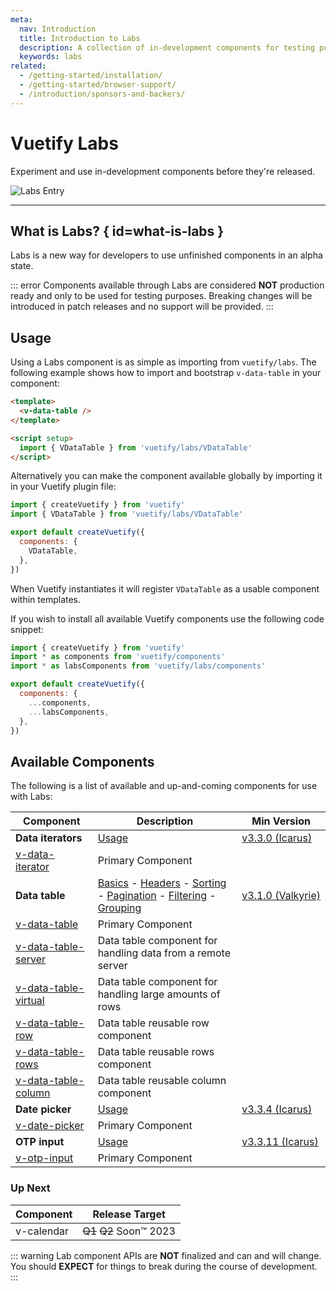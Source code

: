 ```yaml
---
meta:
  nav: Introduction
  title: Introduction to Labs
  description: A collection of in-development components for testing purposes before final release
  keywords: labs
related:
  - /getting-started/installation/
  - /getting-started/browser-support/
  - /introduction/sponsors-and-backers/
---
```


# Vuetify Labs

Experiment and use in-development components before they're released.

![Labs Entry](https://cdn.vuetifyjs.com/docs/images/entry/labs-entry.png)

----

<entry />

## What is Labs? { id=what-is-labs }

Labs is a new way for developers to use unfinished components in an alpha state.

::: error
Components available through Labs are considered **NOT** production ready and only to be used for testing purposes. Breaking changes will be introduced in patch releases and no support will be provided.
:::

## Usage

Using a Labs component is as simple as importing from `vuetify/labs`. The following example shows how to import and bootstrap `v-data-table` in your component:

```html
<template>
  <v-data-table />
</template>

<script setup>
  import { VDataTable } from 'vuetify/labs/VDataTable'
</script>
```

Alternatively you can make the component available globally by importing it in your Vuetify plugin file:

```js { resource="src/plugins/vuetify.js" }
import { createVuetify } from 'vuetify'
import { VDataTable } from 'vuetify/labs/VDataTable'

export default createVuetify({
  components: {
    VDataTable,
  },
})
```

When Vuetify instantiates it will register `VDataTable` as a usable component within templates.

If you wish to install all available Vuetify components use the following code snippet:

```js { resource="src/plugins/vuetify.js" }
import { createVuetify } from 'vuetify'
import * as components from 'vuetify/components'
import * as labsComponents from 'vuetify/labs/components'

export default createVuetify({
  components: {
    ...components,
    ...labsComponents,
  },
})
```

<promoted slug="vuetify-discord" />

## Available Components

The following is a list of available and up-and-coming components for use with Labs:

| Component | Description | Min Version |
| - | - | - |
| **Data iterators** | [Usage](/components/data-itterators/) | [v3.3.0&nbsp;(Icarus)](/getting-started/release-notes/?version=v3.3.0) |
| [v-data-iterator](/api/v-data-iterator/) | Primary Component | |
| **Data table** | [Basics](/components/data-tables/basics/) - [Headers](/components/data-tables/headers/) - [Sorting](/components/data-tables/sorting/) - [Pagination](/components/data-tables/pagination/) - [Filtering](/components/data-tables/filtering/) - [Grouping](/components/data-tables/grouping/) | [v3.1.0&nbsp;(Valkyrie)](/getting-started/release-notes/?version=v3.1.0) |
| [v-data-table](/api/v-data-table/) | Primary Component | |
| [v-data-table-server](/api/v-data-table-server/) | Data table component for handling data from a remote server | |
| [v-data-table-virtual](/api/v-data-table-virtual/) | Data table component for handling large amounts of rows | |
| [v-data-table-row](/api/v-data-table-row/) | Data table reusable row component | |
| [v-data-table-rows](/api/v-data-table-rows/) | Data table reusable rows component | |
| [v-data-table-column](/api/v-data-table-column/) | Data table reusable column component | |
| **Date picker** | [Usage](/components/date-pickers/) | [v3.3.4&nbsp;(Icarus)](/getting-started/release-notes/?version=v3.3.4) |
| [v-date-picker](/api/v-date-picker/) | Primary Component | |
| **OTP input** | [Usage](/components/otp-input/) | [v3.3.11&nbsp;(Icarus)](/getting-started/release-notes/?version=v3.3.11) |
| [v-otp-input](/api/v-otp-input/) | Primary Component | |

### Up Next

| Component | Release Target |
| - | - |
| v-calendar | ~~Q1~~ ~~Q2~~ Soon™️ 2023 |

::: warning
Lab component APIs are **NOT** finalized and can and will change. You should **EXPECT** for things to break during the course of development.
:::
